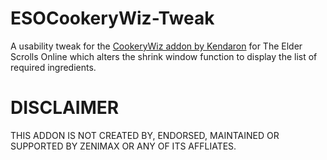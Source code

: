 # ESOCookeryWiz-Tweak
A usability tweak for the [CookeryWiz addon by Kendaron](http://www.esoui.com/downloads/info1034-CookeryWiz.html) for The Elder Scrolls Online which alters the shrink window function to display the list of required ingredients.

DISCLAIMER
=============
THIS ADDON IS NOT CREATED BY, ENDORSED, MAINTAINED OR SUPPORTED BY ZENIMAX OR ANY OF ITS AFFLIATES.
